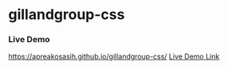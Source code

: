 # gillandgroup-css

### Live Demo
https://apreakosasih.github.io/gillandgroup-css/
<a href="[http://example.com/](https://apreakosasih.github.io/gillandgroup-css/)" target="blank">Live Demo Link</a>
